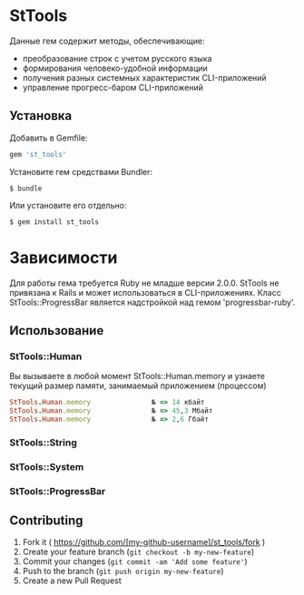 # StTools

Данные гем содержит методы, обеспечивающие:
- преобразование строк с учетом русского языка
- формирования человеко-удобной информации
- получения разных системных характеристик CLI-приложений
- управление прогресс-баром CLI-приложений

## Установка

Добавить в Gemfile:

```ruby
gem 'st_tools'
```

Установите гем cредствами Bundler:

    $ bundle

Или установите его отдельно:

    $ gem install st_tools

# Зависимости

Для работы гема требуется Ruby не младше версии 2.0.0. StTools не привязана к Rails и может использоваться в CLI-приложениях.
 Класс StTools::ProgressBar является надстройкой над гемом 'progressbar-ruby'.

## Использование

### StTools::Human

Вы вызываете в любой момент StTools::Human.memory и узнаете текущий размер памяти, занимаемый приложением (процессом)

```ruby
StTools.Human.memory               № => 14 кбайт
StTools.Human.memory               № => 45,3 Мбайт
StTools.Human.memory               № => 2,6 Гбайт
```

### StTools::String

### StTools::System

### StTools::ProgressBar


## Contributing

1. Fork it ( https://github.com/[my-github-username]/st_tools/fork )
2. Create your feature branch (`git checkout -b my-new-feature`)
3. Commit your changes (`git commit -am 'Add some feature'`)
4. Push to the branch (`git push origin my-new-feature`)
5. Create a new Pull Request
